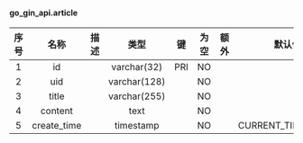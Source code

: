 #### go_gin_api.article 

| 序号 | 名称 | 描述 | 类型 | 键 | 为空 | 额外 | 默认值 |
| :--: | :--: | :--: | :--: | :--: | :--: | :--: | :--: |
| 1 | id |  | varchar(32) | PRI | NO |  |  |
| 2 | uid |  | varchar(128) |  | NO |  |  |
| 3 | title |  | varchar(255) |  | NO |  |  |
| 4 | content |  | text |  | NO |  |  |
| 5 | create_time |  | timestamp |  | NO |  | CURRENT_TIMESTAMP |

